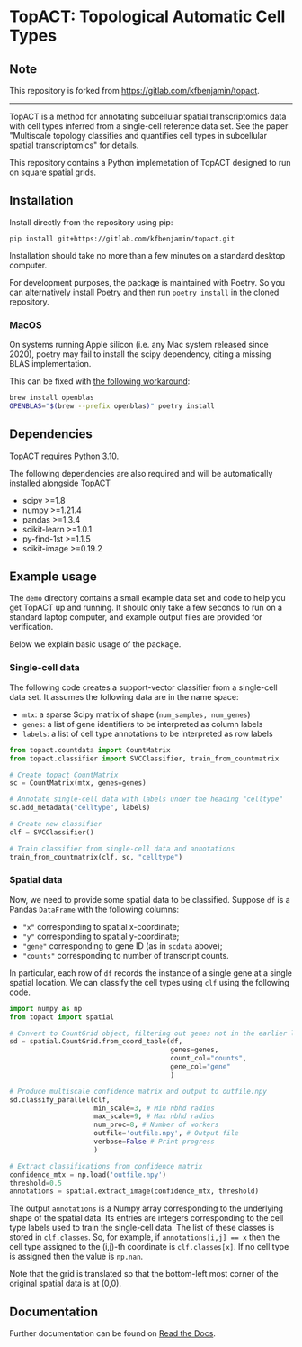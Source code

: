 # TopACT: Topological Automatic Cell Types

## Note

This repository is forked from https://gitlab.com/kfbenjamin/topact. 



---

TopACT is a method for annotating subcellular spatial transcriptomics data with cell types inferred from a single-cell reference data set. See the paper "Multiscale topology classifies and quantifies cell types in subcellular spatial transcriptomics" for details.

This repository contains a Python implemetation of TopACT designed to run on square spatial grids.

## Installation

Install directly from the repository using pip:

```pip install git+https://gitlab.com/kfbenjamin/topact.git```

Installation should take no more than a few minutes on a standard desktop computer.

For development purposes, the package is maintained with Poetry. So you can
alternatively install Poetry and then run `poetry install` in the cloned repository.


### MacOS

On systems running Apple silicon (i.e. any Mac system released since 2020), poetry may fail to install the scipy dependency, citing a missing BLAS implementation.

This can be fixed with [the following workaround](https://github.com/numpy/numpy/issues/17784#issuecomment-729950525):

```bash
brew install openblas
OPENBLAS="$(brew --prefix openblas)" poetry install
```
## Dependencies

TopACT requires Python 3.10.

The following dependencies are also required and will be automatically installed alongside TopACT

- scipy >=1.8
- numpy >=1.21.4
- pandas >=1.3.4
- scikit-learn >=1.0.1
- py-find-1st >=1.1.5
- scikit-image >=0.19.2

## Example usage

The `demo` directory contains a small example data set and code to help you get TopACT up and running. It should only take a few seconds to run on a standard laptop computer, and example output files are provided for verification.

Below we explain basic usage of the package.

### Single-cell data

The following code creates a support-vector classifier from a single-cell data set. It assumes the following data are in the name space:

- `mtx`: a sparse Scipy matrix of shape (`num_samples, num_genes`)
- `genes`: a list of gene identifiers to be interpreted as column labels
- `labels`: a list of cell type annotations to be interpreted as row labels

```python
from topact.countdata import CountMatrix
from topact.classifier import SVCClassifier, train_from_countmatrix

# Create topact CountMatrix
sc = CountMatrix(mtx, genes=genes)

# Annotate single-cell data with labels under the heading "celltype"
sc.add_metadata("celltype", labels)

# Create new classifier
clf = SVCClassifier()

# Train classifier from single-cell data and annotations
train_from_countmatrix(clf, sc, "celltype")
```

### Spatial data

Now, we need to provide some spatial data to be classified. Suppose `df` is a Pandas `DataFrame` with the following columns:

- `"x"` corresponding to spatial x-coordinate;
- `"y"` corresponding to spatial y-coordinate;
- `"gene"` corresponding to gene ID (as in `scdata` above);
- `"counts"` corresponding to number of transcript counts.

In particular, each row of `df` records the instance of a single gene at a single spatial location. We can classify the cell types using `clf` using the following code.

```python
import numpy as np
from topact import spatial

# Convert to CountGrid object, filtering out genes not in the earlier list
sd = spatial.CountGrid.from_coord_table(df, 
                                        genes=genes,
                                        count_col="counts",
                                        gene_col="gene"
                                        )

# Produce multiscale confidence matrix and output to outfile.npy
sd.classify_parallel(clf,
                     min_scale=3, # Min nbhd radius
                     max_scale=9, # Max nbhd radius
                     num_proc=8, # Number of workers
                     outfile='outfile.npy', # Output file
                     verbose=False # Print progress
                     )

# Extract classifications from confidence matrix
confidence_mtx = np.load('outfile.npy')
threshold=0.5
annotations = spatial.extract_image(confidence_mtx, threshold)
```

The output `annotations` is a Numpy array corresponding to the underlying shape of the spatial data. Its entries are integers corresponding to the cell type labels used to train the single-cell data. The list of these classes is stored in `clf.classes`. So, for example, if `annotations[i,j] == x` then the cell type assigned to the (i,j)-th coordinate is `clf.classes[x]`. If no cell type is assigned then the value is `np.nan`.

Note that the grid is translated so that the bottom-left most corner of the original spatial data is at (0,0).

## Documentation

Further documentation can be found on [Read the Docs](https://topact.readthedocs.io/en/latest/).

